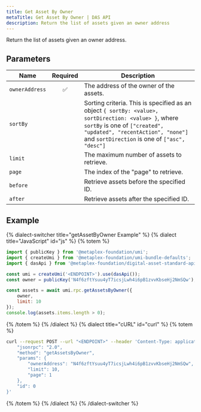 ```yaml
---
title: Get Asset By Owner
metaTitle: Get Asset By Owner | DAS API
description: Return the list of assets given an owner address
---
```


Return the list of assets given an owner address.

## Parameters

| Name               | Required | Description                                |
| ------------------ | :------: | ------------------------------------------ |
| `ownerAddress`     |    ✅    | The address of the owner of the assets.    |
| `sortBy`           |          | Sorting criteria. This is specified as an object `{ sortBy: <value>, sortDirection: <value> }`, where `sortBy` is one of `["created", "updated", "recentAction", "none"]` and `sortDirection` is one of `["asc", "desc"]`     |
| `limit`            |          | The maximum number of assets to retrieve.  |
| `page`             |          | The index of the "page" to retrieve.       |
| `before`           |          | Retrieve assets before the specified ID.   |
| `after`            |          | Retrieve assets after the specified ID.    |

## Example

{% dialect-switcher title="getAssetByOwner Example" %}
{% dialect title="JavaScript" id="js" %}
{% totem %}

```js
import { publicKey } from '@metaplex-foundation/umi';
import { createUmi } from '@metaplex-foundation/umi-bundle-defaults';
import { dasApi } from '@metaplex-foundation/digital-asset-standard-api';

const umi = createUmi('<ENDPOINT>').use(dasApi());
const owner = publicKey('N4f6zftYsuu4yT7icsjLwh4i6pB1zvvKbseHj2NmSQw');

const assets = await umi.rpc.getAssetsByOwner({
    owner,
    limit: 10
});
console.log(assets.items.length > 0);
```

{% /totem %}
{% /dialect %}
{% dialect title="cURL" id="curl" %}
{% totem %}

```sh
curl --request POST --url "<ENDPOINT>" --header 'Content-Type: application/json' --data '{
    "jsonrpc": "2.0",
    "method": "getAssetsByOwner",
    "params": {
        "ownerAddress": "N4f6zftYsuu4yT7icsjLwh4i6pB1zvvKbseHj2NmSQw",
        "limit": 10,
        "page": 1
    },
    "id": 0
}'
```

{% /totem %}
{% /dialect %}
{% /dialect-switcher %}